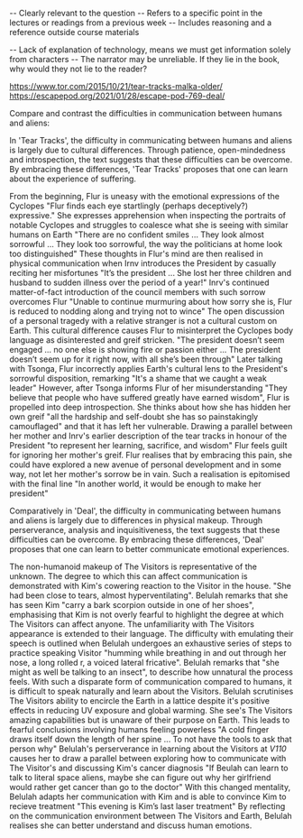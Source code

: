 -- Clearly relevant to the question 
-- Refers to a specific point in the lectures or readings from a previous week
-- Includes reasoning and a reference outside course materials

-- Lack of explanation of technology, means we must get information solely from characters
-- The narrator may be unreliable. If they lie in the book, why would they not lie to the reader?

https://www.tor.com/2015/10/21/tear-tracks-malka-older/
https://escapepod.org/2021/01/28/escape-pod-769-deal/

Compare and contrast the difficulties in communication between humans and aliens:

In 'Tear Tracks', the difficulty in communicating between humans and aliens is largely due to cultural differences.
Through patience, open-mindedness and introspection, the text suggests that these difficulties can be overcome.
By embracing these differences, 'Tear Tracks' proposes that one can learn about the experience of suffering. 

From the beginning, Flur is uneasy with the emotional expressions of the Cyclopes "Flur finds each eye startlingly (perhaps deceptively?) expressive."
She expresses apprehension when inspecting the portraits of notable Cyclopes and struggles to coalesce what she is seeing with similar humans on Earth
"There are no confident smiles ... They look almost sorrowful ...  They look too sorrowful, the way the politicians at home look too distinguished"
These thoughts in Flur's mind are then realised in physical communication when Irnv introduces the President by casually reciting her misfortunes
"It’s the president ... She lost her three children and husband to sudden illness over the period of a year!"
Inrv's continued matter-of-fact introduction of the council members with such sorrow overcomes Flur "Unable to continue murmuring about how sorry she is, Flur is reduced to nodding along and trying not to wince"
The open discussion of a personal tragedy with a relative stranger is not a cultural custom on Earth.
This cultural difference causes Flur to misinterpret the Cyclopes body language as disinterested and greif stricken. 
"The president doesn’t seem engaged ... no one else is showing fire or passion either ... The president doesn’t seem up for it right now, with all she’s been through"
Later talking with Tsonga, Flur incorrectly applies Earth's cultural lens to the President's sorrowful disposition, remarking "It's a shame that we caught a weak leader" 
However, after Tsonga informs Flur of her misunderstanding "They believe that people who have suffered greatly have earned wisdom", Flur is propelled into deep introspection.
She thinks about how she has hidden her own greif "all the hardship and self-doubt she has so painstakingly camouflaged" and that it has left her vulnerable.
Drawing a parallel between her mother and Inrv's earlier description of the tear tracks in honour of the President "to represent her learning, sacrifice, and wisdom" Flur feels guilt for ignoring her mother's greif.
Flur realises that by embracing this pain, she could have explored a new avenue of personal development and in some way, not let her mother's sorrow be in vain.
Such a realisation is epitomised with the final line "In another world, it would be enough to make her president"

Comparatively in 'Deal', the difficulty in communicating between humans and aliens is largely due to differences in physical makeup.
Through perserverance, analysis and inquisitiveness, the text suggests that these difficulties can be overcome.
By embracing these differences, 'Deal' proposes that one can learn to better communicate emotional experiences.

The non-humanoid makeup of The Visitors is representative of the unknown. The degree to which this can affect communication is demonstrated with Kim's cowering reaction to the Visitor in the house.
"She had been close to tears, almost hyperventilating". Belulah remarks that she has seen Kim "carry a bark scorpion outside in one of her shoes", emphasising that Kim is not overly fearful to highlight the degree at which The Visitors can affect anyone.
The unfamiliarity with The Visitors appearance is extended to their language. 
The difficulty with emulating their speech is outlined when Belulah undergoes an exhaustive series of steps to practice speaking Visitor "humming while breathing in and out through her nose, a long rolled r, a voiced lateral fricative".
Belulah remarks that "she might as well be talking to an insect", to describe how unnatural the process feels. 
With such a disparate form of communication compared to humans, it is difficult to speak naturally and learn about the Visitors.
Belulah scrutinises The Visitors ability to encircle the Earth in a lattice despite it's positive effects in reducing UV exposure and global warming.
She see's The Visitors amazing capabilities but is unaware of their purpose on Earth. This leads to fearful conclusions involving humans feeling powerless "A cold finger draws itself down the length of her spine ... To not have the tools to ask that person why"
Belulah's perserverance in learning about the Visitors at *V110* causes her to draw a parallel between exploring how to communicate with The Visitor's and discussing Kim's cancer diagnosis "If Beulah can learn to talk to literal space aliens, maybe she can figure out why her girlfriend would rather get cancer than go to the doctor"
With this changed mentality, Belulah adapts her communication with Kim and is able to convince Kim to recieve treatment "This evening is Kim’s last laser treatment"
By reflecting on the communication environment between The Visitors and Earth, Belulah realises she can better understand and discuss human emotions.

